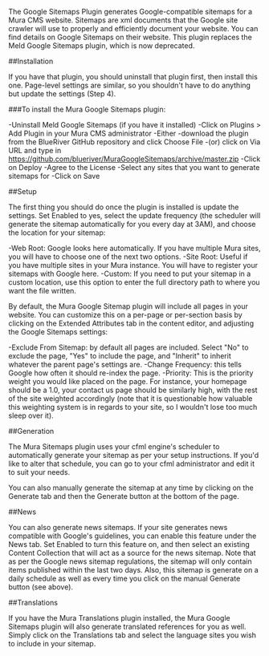 The Google Sitemaps Plugin generates Google-compatible sitemaps for a Mura CMS website. Sitemaps are xml documents that the Google site crawler will use to properly and efficiently document your website. You can find details on Google Sitemaps on their website. This plugin replaces the Meld Google Sitemaps plugin, which is now deprecated.

##Installation

If you have that plugin, you should uninstall that plugin first, then install this one. Page-level settings are similar, so you shouldn't have to do anything but update the settings (Step 4).

###To install the Mura Google Sitemaps plugin:

-Uninstall Meld Google Sitemaps (if you have it installed)
-Click on Plugins > Add Plugin in your Mura CMS administrator
-Either
   -download the plugin from the BlueRiver GitHub repository and click Choose File
   -(or) click on Via URL and type in https://github.com/blueriver/MuraGoogleSitemaps/archive/master.zip
-Click on Deploy
-Agree to the License
-Select any sites that you want to generate sitemaps for
-Click on Save

##Setup

The first thing you should do once the plugin is installed is update the settings. Set Enabled to yes, select the update frequency (the scheduler will generate the sitemap automatically for you every day at 3AM), and choose the location for your sitemap:

-Web Root: Google looks here automatically. If you have multiple Mura sites, you will have to choose one of the next two options.
-Site Root: Useful if you have multiple sites in your Mura instance. You will have to register your sitemaps with Google here.
-Custom: If you need to put your sitemap in a custom location, use this option to enter the full directory path to where you want the file written.

By default, the Mura Google Sitemap plugin will include all pages in your website. You can customize this on a per-page or per-section basis by clicking on the Extended Attributes tab in the content editor, and adjusting the Google Sitemaps settings:

-Exclude From Sitemap: by default all pages are included. Select "No" to exclude the page, "Yes" to include the page, and "Inherit" to inherit whatever the parent page's settings are.
-Change Frequency: this tells Google how often it should re-index the page.
-Priority: This is the priority weight you would like placed on the page. For instance, your homepage should be a 1.0, your contact us page should be similarly high, with the rest of the site weighted accordingly (note that it is questionable how valuable this weighting system is in regards to your site, so I wouldn't lose too much sleep over it).

##Generation

The Mura Sitemaps plugin uses your cfml engine's scheduler to automatically generate your sitemap as per your setup instructions. If you'd like to alter that schedule, you can go to your cfml administrator and edit it to suit your needs.

You can also manually generate the sitemap at any time by clicking on the Generate tab and then the Generate button at the bottom of the page.

##News

You can also generate news sitemaps. If your site generates news compatible with Google's guidelines, you can enable this feature under the News tab. Set Enabled to turn this feature on, and then select an existing Content Collection that will act as a source for the news sitemap. Note that as per the Google news sitemap regulations, the sitemap will only contain items published within the last two days. Also, this sitemap is generate on a daily schedule as well as every time you click on the manual Generate button (see above).

##Translations

If you have the Mura Translations plugin installed, the Mura Google Sitemaps plugin will also generate translated references for you as well. Simply click on the Translations tab and select the language sites you wish to include in your sitemap.
